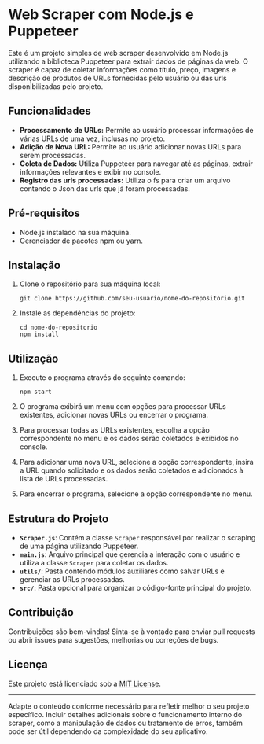 # Web Scraper com Node.js e Puppeteer

Este é um projeto simples de web scraper desenvolvido em Node.js utilizando a biblioteca Puppeteer para extrair dados de páginas da web. O scraper é capaz de coletar informações como título, preço, imagens e descrição de produtos de URLs fornecidas pelo usuário ou das urls disponibilizadas pelo projeto.

## Funcionalidades

- **Processamento de URLs:** Permite ao usuário processar informações de várias URLs de uma vez, inclusas no projeto.
- **Adição de Nova URL:** Permite ao usuário adicionar novas URLs para serem processadas.
- **Coleta de Dados:** Utiliza Puppeteer para navegar até as páginas, extrair informações relevantes e exibir no console.
- **Registro das urls processadas:** Utiliza o fs para criar um arquivo contendo o Json das urls que já foram processadas.
## Pré-requisitos

- Node.js instalado na sua máquina.
- Gerenciador de pacotes npm ou yarn.

## Instalação

1. Clone o repositório para sua máquina local:

   ```
   git clone https://github.com/seu-usuario/nome-do-repositorio.git
   ```

2. Instale as dependências do projeto:

   ```
   cd nome-do-repositorio
   npm install
   ```

## Utilização

1. Execute o programa através do seguinte comando:

   ```
   npm start
   ```

2. O programa exibirá um menu com opções para processar URLs existentes, adicionar novas URLs ou encerrar o programa.

3. Para processar todas as URLs existentes, escolha a opção correspondente no menu e os dados serão coletados e exibidos no console.

4. Para adicionar uma nova URL, selecione a opção correspondente, insira a URL quando solicitado e os dados serão coletados e adicionados à lista de URLs processadas.

5. Para encerrar o programa, selecione a opção correspondente no menu.

## Estrutura do Projeto

- **`Scraper.js`**: Contém a classe `Scraper` responsável por realizar o scraping de uma página utilizando Puppeteer.
- **`main.js`**: Arquivo principal que gerencia a interação com o usuário e utiliza a classe `Scraper` para coletar os dados.
- **`utils/`**: Pasta contendo módulos auxiliares como salvar URLs e gerenciar as URLs processadas.
- **`src/`**: Pasta opcional para organizar o código-fonte principal do projeto.

## Contribuição

Contribuições são bem-vindas! Sinta-se à vontade para enviar pull requests ou abrir issues para sugestões, melhorias ou correções de bugs.

## Licença

Este projeto está licenciado sob a [MIT License](https://opensource.org/licenses/MIT).

---

Adapte o conteúdo conforme necessário para refletir melhor o seu projeto específico. Incluir detalhes adicionais sobre o funcionamento interno do scraper, como a manipulação de dados ou tratamento de erros, também pode ser útil dependendo da complexidade do seu aplicativo.
